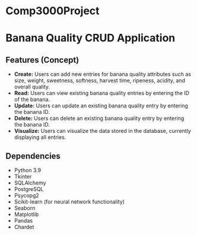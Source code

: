 # Comp3000Project
# Banana Quality CRUD Application

## Features (Concept)

- **Create:** Users can add new entries for banana quality attributes such as size, weight, sweetness, softness, harvest time, ripeness, acidity, and overall quality.
- **Read:** Users can view existing banana quality entries by entering the ID of the banana.
- **Update:** Users can update an existing banana quality entry by entering the banana ID.
- **Delete:** Users can delete an existing banana quality entry by entering the banana ID.
- **Visualize:** Users can visualize the data stored in the database, currently displaying all entries.

## Dependencies

- Python 3.9
- Tkinter
- SQLAlchemy
- PostgreSQL
- Psycopg2
- Scikit-learn (for neural network functionality)
- Seaborn
- Matplotlib
- Pandas
- Chardet
